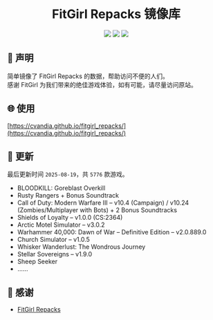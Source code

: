 ﻿<div align="center">

# FitGirl Repacks 镜像库

![](https://count.getloli.com/get/@fitgirl_repacks?theme=booru-lewd)
![](https://img.shields.io/badge/ci-passing-brightgreen.svg?logo=github) ![](https://img.shields.io/badge/license-MIT-brightgreen.svg)

</div>

## 📜 声明
简单镜像了 FitGirl Repacks 的数据，帮助访问不便的人们。  
感谢 FitGirl 为我们带来的绝佳游戏体验，如有可能，请尽量访问原站。

## 🌐 使用
[https://cvandia.github.io/fitgirl_repacks/](https://cvandia.github.io/fitgirl_repacks/)

## 🔄 更新
最后更新时间 `2025-08-19`，共 `5776` 款游戏。
- BLOODKILL: Goreblast Overkill
- Rusty Rangers + Bonus Soundtrack
- Call of Duty: Modern Warfare III – v10.4 (Campaign) / v10.24 (Zombies/Multiplayer with Bots) + 2 Bonus Soundtracks
- Shields of Loyalty – v1.0.0 (CS:2364)
- Arctic Motel Simulator – v3.0.2
- Warhammer 40,000: Dawn of War – Definitive Edition – v2.0.889.0
- Church Simulator – v1.0.5
- Whisker Wanderlust: The Wondrous Journey
- Stellar Sovereigns – v1.9.0
- Sheep Seeker
- ……

## 🙏 感谢
- [FitGirl Repacks](https://fitgirl-repacks.site/)
